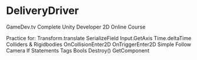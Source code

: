 # DeliveryDriver

GameDev.tv Complete Unity Developer 2D Online Course

Practice for:
Transform.translate
SerializeField
Input.GetAxis
Time.deltaTime
Colliders & Rigidbodies
OnCollisionEnter2D
OnTriggerEnter2D
Simple Follow Camera
If Statements
Tags
Bools
Destroy()
GetComponent

